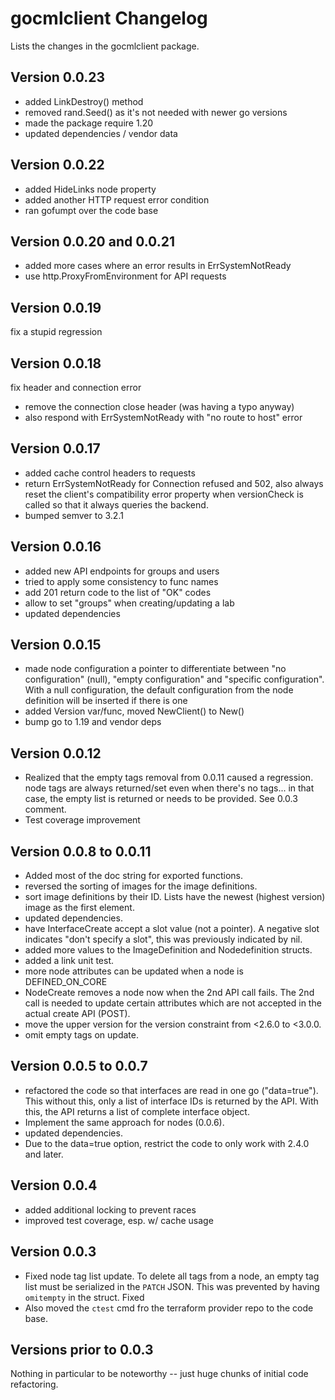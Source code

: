 # gocmlclient Changelog

Lists the changes in the gocmlclient package.

## Version 0.0.23

- added LinkDestroy() method
- removed rand.Seed() as it's not needed with newer go versions
- made the package require 1.20
- updated dependencies / vendor data

## Version 0.0.22

- added HideLinks node property
- added another HTTP request error condition
- ran gofumpt over the code base

## Version 0.0.20 and 0.0.21

- added more cases where an error results in ErrSystemNotReady
- use http.ProxyFromEnvironment for API requests

## Version 0.0.19

fix a stupid regression

## Version 0.0.18

fix header and connection error

- remove the connection close header (was having a typo anyway)
- also respond with ErrSystemNotReady with "no route to host" error

## Version 0.0.17

- added cache control headers to requests
- return ErrSystemNotReady for Connection refused and 502, also always
  reset the client's compatibility error property when versionCheck is called
  so that it always queries the backend.
- bumped semver to 3.2.1

## Version 0.0.16

- added new API endpoints for groups and users
- tried to apply some consistency to func names
- add 201 return code to the list of "OK" codes
- allow to set "groups" when creating/updating a lab
- updated dependencies

## Version 0.0.15

- made node configuration a pointer to differentiate between
  "no configuration" (null), "empty configuration" and "specific
  configuration". With a null configuration, the default configuration
  from the node definition will be inserted if there is one
- added Version var/func, moved NewClient() to New()
- bump go to 1.19 and vendor deps

## Version 0.0.12

- Realized that the empty tags removal from 0.0.11 caused a regression.
  node tags are always returned/set even when there's no tags... in that
  case, the empty list is returned or needs to be provided. See 0.0.3 comment.
- Test coverage improvement

## Version 0.0.8 to 0.0.11

- Added most of the doc string for exported functions.
- reversed the sorting of images for the image definitions.
- sort image definitions by their ID. Lists have the newest (highest version)
  image as the first element.
- updated dependencies.
- have InterfaceCreate accept a slot value (not a pointer). A negative slot
  indicates "don't specify a slot", this was previously indicated by nil.
- added more values to the ImageDefinition and Nodedefinition structs.
- added a link unit test.
- more node attributes can be updated when a node is DEFINED_ON_CORE
- NodeCreate removes a node now when the 2nd API call fails. The 2nd call is
  needed to update certain attributes which are not accepted in the actual
  create API (POST).
- move the upper version for the version constraint from <2.6.0 to <3.0.0.
- omit empty tags on update.

## Version 0.0.5 to 0.0.7

- refactored the code so that interfaces are read in one go ("data=true"). This
  without this, only a list of interface IDs is returned by the API. With this,
  the API returns a list of complete interface object.
- Implement the same approach for nodes (0.0.6).
- updated dependencies.
- Due to the data=true option, restrict the code to only work with 2.4.0 and later.

## Version 0.0.4

- added additional locking to prevent races
- improved test coverage, esp. w/ cache usage

## Version 0.0.3

- Fixed node tag list update. To delete all tags from a node, an empty tag list
  must be serialized in the `PATCH` JSON.  This was prevented by having
  `omitempty` in the struct.  Fixed  
- Also moved the `ctest` cmd fro the terraform provider repo to the code base.

## Versions prior to 0.0.3

Nothing in particular to be noteworthy -- just huge chunks of initial code
refactoring.
